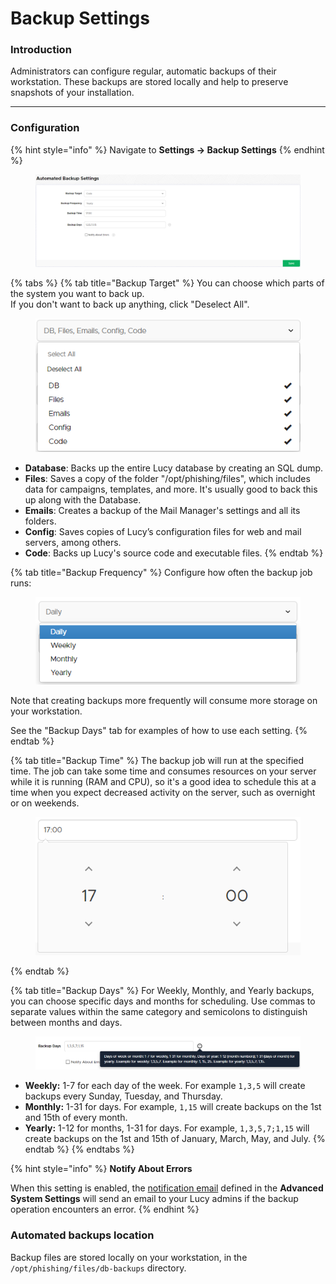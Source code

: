 # Backup Settings

### Introduction

Administrators can configure regular, automatic backups of their workstation. These backups are stored locally and help to preserve snapshots of your installation.

***

### Configuration

{% hint style="info" %}
Navigate to **Settings -> Backup Settings**
{% endhint %}

<figure><img src="../../../.gitbook/assets/image (638).png" alt=""><figcaption></figcaption></figure>

{% tabs %}
{% tab title="Backup Target" %}
You can choose which parts of the system you want to back up.\
If you don't want to back up anything, click "Deselect All".&#x20;

<figure><img src="../../../.gitbook/assets/image (639).png" alt=""><figcaption></figcaption></figure>

* **Database**: Backs up the entire Lucy database by creating an SQL dump.
* **Files**: Saves a copy of the folder "/opt/phishing/files", which includes data for campaigns, templates, and more. It's usually good to back this up along with the Database.
* **Emails**: Creates a backup of the Mail Manager's settings and all its folders.
* **Config**: Saves copies of Lucy’s configuration files for web and mail servers, among others.
* **Code**: Backs up Lucy's source code and executable files.
{% endtab %}

{% tab title="Backup Frequency" %}
Configure how often the backup job runs:

<figure><img src="../../../.gitbook/assets/image (640).png" alt=""><figcaption></figcaption></figure>

Note that creating backups more frequently will consume more storage on your workstation.

See the "Backup Days" tab for examples of how to use each setting.
{% endtab %}

{% tab title="Backup Time" %}
The backup job will run at the specified time. The job can take some time and consumes resources on your server while it is running (RAM and CPU), so it's a good idea to schedule this at a time when you expect decreased activity on the server, such as overnight or on weekends.

<figure><img src="../../../.gitbook/assets/image (641).png" alt=""><figcaption></figcaption></figure>
{% endtab %}

{% tab title="Backup Days" %}
For Weekly, Monthly, and Yearly backups, you can choose specific days and months for scheduling. Use commas to separate values within the same category and semicolons to distinguish between months and days.

<figure><img src="../../../.gitbook/assets/image (642).png" alt=""><figcaption></figcaption></figure>

* **Weekly:** 1-7 for each day of the week. For example `1,3,5` will create backups every Sunday, Tuesday, and Thursday.
* **Monthly:** 1-31 for days. For example, `1,15` will create backups on the 1st and 15th of every month.
* **Yearly:**  1-12 for months, 1-31 for days. For example, `1,3,5,7;1,15` will create backups on the 1st and 15th of January, March, May, and July.
{% endtab %}
{% endtabs %}

{% hint style="info" %}
**Notify About Errors**

When this setting is enabled, the [notification email](../advanced-system-settings/advanced-settings.md#system-notification-email) defined in the **Advanced System Settings** will send an email to your Lucy admins if the backup operation encounters an error.
{% endhint %}

### Automated backups location

Backup files are stored locally on your workstation, in the `/opt/phishing/files/db-backups` directory.
